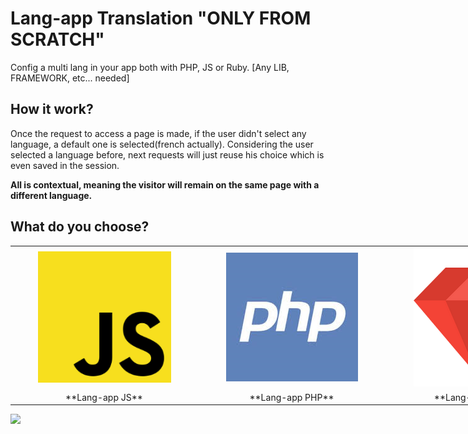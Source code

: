 # Lang-app Translation "ONLY FROM SCRATCH"
Config a multi lang in your app both with PHP, JS or Ruby. [Any LIB, FRAMEWORK, etc... needed]

## How it work?
Once the request to access a page is made, if the user didn't select any language, a default one is selected(french actually). Considering the user selected a language before, next requests will just reuse his choice which is even saved in the session.

**All is contextual, meaning the visitor will remain on the same page with a different language.**
## What do you choose?

<table style="width: 900px;">
  <tr>
    <td style="width: 450px;">
      <center>
        <a href="https://github.com/Sanix-Darker/Lang-app/tree/master/JS">
          <img src="img/js.PNG">
        </a>
      </center>
    </td>
    <td style="width: 450px;">
      <center>
        <a href="https://github.com/Sanix-Darker/Lang-app/tree/master/PHP">
          <img src="img/php.PNG">
        </a>
      </center>
    </td>
    <td style="width: 450px;">
      <center>
        <a href="https://github.com/Sanix-Darker/Lang-app/tree/master/RUBY">
          <img src="img/ruby.PNG">
        </a>
      </center>
    </td>
    <tr>
      <td>
        <center>
          **Lang-app JS**
        </center>
      </td>
      <td>
        <center>
          **Lang-app PHP**
        </center>
      </td>
      <td>
        <center>
          **Lang-app RUBY**
        </center>
      </td>
    </tr>
  </tr>
</table>

<img src="https://raw.githubusercontent.com/Sanix-Darker/Lang-app/master/JS/img/capture.png" >
